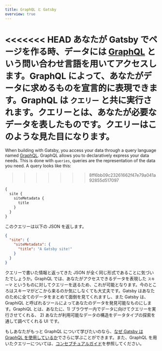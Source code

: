 ```yaml
---
title: GraphQL と Gatsby
overview: true
---
```


<<<<<<< HEAD
あなたが Gatsby でページを作る時、データには [GraphQL](http://graphql.org/) という問い合わせ言語を用いてアクセスします。GraphQL によって、あなたがデータに求めるものを宣言的に表現できます。GraphQL は `クエリー` と共に実行されます。クエリーとは、あなたが必要なデータを表したものです。クエリーはこのような見た目になります。
=======
When building with Gatsby, you access your data through a query language named [GraphQL](https://graphql.org/). GraphQL allows you to declaratively express your data needs. This is done with `queries`, queries are the representation of the data you need. A query looks like this:
>>>>>>> 8ff6bb09c23261662f47e79a041a92855d517097

```graphql
{
  site {
    siteMetadata {
      title
    }
  }
}
```

このクエリーは以下の JSON を返します。

```json
{
  "site": {
    "siteMetadata": {
      "title": "A Gatsby site!"
    }
  }
}
```

クエリーで書いた情報と返ってきた JSON が全く同じ形式であることに気づいたでしょうか。GraphQL では、あなたがアクセスできるデータを表現した `スキーマ` というものに対してクエリーを送るため、これが可能となります。今のところはスキーマがどこから来るのか気にしなくても大丈夫です。Gatsby はあなたのために全てのデータをまとめて面倒を見てくれますし、また Gatsby は、GraphiQL と呼ばれるツールによってあなたのデータを発見可能なものにします。GraphiQL とは、あなたに、1) ブラウザー内でデータに向けてクエリーを実行させてくれる、 2) あなたが利用可能なデータの構造をデータタイプの探索を通して調べてくれる UI です。

もしあなたがもっと GraphQL について学びたいのなら、[なぜ Gatsby は GraphQL を使用しているか](/docs/why-gatsby-uses-graphql/)でさらに学ぶことができます。また、GraphQL を用いたクエリーについては、[コンセプチュアルガイド](/docs/graphql-concepts/)を参照してください。

<GuideList slug={props.slug} />
